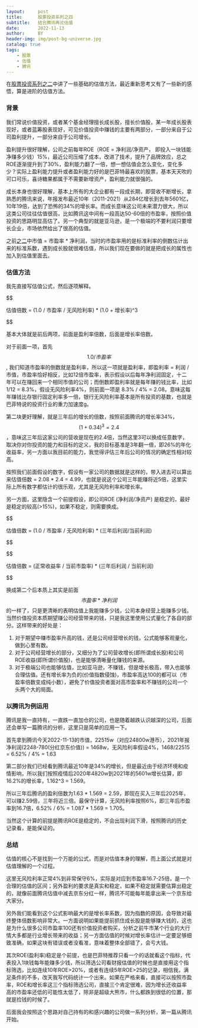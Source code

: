 ```yaml
---
layout:     post
title:      股票投资系列之四
subtitle:   结合腾讯再论估值
date:       2022-11-13
author:     BY
header-img: img/post-bg-universe.jpg
catalog: true
tags:
    - 股票
    - 估值
    - 腾讯
---
```


在[股票投资系列之二](http://yougth.top/2021/08/14/%E8%82%A1%E7%A5%A8%E6%8A%95%E8%B5%84%E5%9F%BA%E7%A1%80%E4%B9%8B%E4%BA%8C/)中讲了一些基础的估值方法，最近重新思考又有了一些新的感悟，算是进阶的估值方法。

### 背景

我们常说价值投资，或者某个基金经理擅长成长股，擅长价值股，某一年成长股表现好，或者蓝筹股表现好，可见价值投资中赚钱的主要有两部分，一部分来自于公司盈利提升，一部分来自于公司增长。

盈利提升很好理解，公司之前每年ROE（ROE = 净利润/净资产， 即投入一块钱能净赚多少钱）15%，最近公司压缩了成本，改进了技术，提升了品牌效应，总之ROE逐渐提升到了30%，盈利能力翻了一倍，想一想估值会怎么变化，变化多少？实际上盈利能力提升或者盈利能力好的是巴菲特最喜欢的股票，基本天天吹的可口可乐，喜诗糖果都属于不需要新增资产，盈利能力就很强的。

成长本身也很好理解，基本上所有的大企业都有一段成长期，即营收不断增长，拿熟悉的腾讯来说，年报发布最近10年（2011-2021）从284亿增长到去年5601亿，10年19倍，达到了恐怖的34%的增长率。而成长意味这公司未来潜力很大，所以这类公司往往估值很高，比如腾讯这中间有一段高达50-60倍的市盈率，按照价值投资的思路明显高估了。另一个典型的就是亚马逊，是一个极端的不要利润只要增长企业，市场依然给出了很高的估值。

之前[之二](http://yougth.top/2021/08/14/%E8%82%A1%E7%A5%A8%E6%8A%95%E8%B5%84%E5%9F%BA%E7%A1%80%E4%B9%8B%E4%BA%8C/)中市值 = 市盈率 * 净利润，当时的市盈率用的是标准利率的倒数估计出来的标准系数，遇到成长股就很难估值，所以我们现在要做的就是把成长的属性也加入到估值里面去。

### 估值方法

我先直接写估值公式，然后逐项解释。

$$

估值倍数 = (1.0 / 市盈率 / 无风险利率) * (1.0 + 增长率)^3

$$

基本大体就是前后两项，前面是盈利率倍数，后面是增长率倍数。

对于前面一项，首先 $$ 1.0 / 市盈率 $$ , 我们知道市盈率的倒数就是盈利率，所以这一项就是盈利率，即盈利率 = 利润 / 市值，市盈率恰好相反，比如12倍市盈率，表示假设以后每年净利润固定，十二年可以在赚回来一个相同市值的公司；而倒数即盈利率就是每年赚的钱比率，比如 1/12 = 8.3%，假设无风险利率4%，则前面一项是 8.3% / 4% = 2.08。意味这每年赚钱比存银行固定利率多一倍，银行无风险利率基本是所有投资的基数，也就是巴菲特说的投资行业的重力加速度g。

第二块更好理解，就是三年后的增长的倍数，按照前面腾讯的增长率34%，$$ (1 + 0.34)^3  = 2.4 $$，意味这三年后这家公司的营收是现在的2.4倍，当然这里3可以换成任意数字，取决你对你投资的能力和目标的定义，我的目标基准是3年翻一倍，即26%的年化收益率，另一方面以我目前的能力，我觉得评估三年后公司的情况的确定性相对较高。

按照我们前面假设的数字，假设有一家公司的数据就是这样的，带入进去可以算出来估值倍数 = 2.08 * 2.4 = 4.99，也就是说这个公司三年能赚将近5倍，这里实际上所有数字都估计的很乐观，尤其是无风险利率和增长率。

另一方面，这里隐含一个前提假设，即公司ROE (净利润/净资产) 是稳定的，最好是稳定的较高(>15%)，如果不稳定，则需要换成。

$$

估值倍数 = (1.0 / 市盈率 / 无风险利率) * (三年后利润/当前利润) 

$$

$$

估值倍数 = (正常收益率 / 当前市盈率) *  (三年后利润 / 当前利润)

$$

换成第二个后本质上其实是前面$$ 市盈率 * 净利润 $$ 的一样了，只是更清晰的表明估值上我能赚多少钱，公司本身经营上能赚多少钱。当然价值投资本质期望赚公司经营带来的钱，只是我这里使用公式量化了各自的部分。这样带来的好处是：


> 
 1. 对于期望中赚市盈率升高的钱，还是公司经营增长的钱，公式能够客观量化，做到心里有数。
 2. 对于公司经营增长的部分，又细分为了公司营收增长(即所谓成长股)和公司ROE收益(即所谓价值股)，也是能够清晰量化赚钱的来源。
 3. 对于极端公司也能够估值，比如亚马逊，不赚钱，但是增长极高，带入也能够合理估值。还有增长率为负的(价值指数侵蚀)，市盈率高达100的都可以（市盈率倍数变成纯小数），避免了价值投资者面对高市盈率和不赚钱的公司一个头两个大的局面。


### 以腾讯为例运用

腾讯是我一直持有，一直跌一直加仓的公司，也是随着越跌认识越深的公司，后面还会单写一篇腾讯的分析，这里只是简单的应用一下。

首先拿到腾讯今天2022-11-13的市值，22515w（对应24800w港币），2021年报净利润(2248-780(分红京东价值)) = 1468w，无风险利率假设4%，1468/22515 = 6.52% / 4% = 1.63

第二部分我们已经看到腾讯最近10年是34%的增长，但是最近由于经济环境和疫情影响，所以我们按照疫情后2020年4820w到2021年的5601w增长估算，即16.2%的增长率，1.162^3 = 1.569。

所以三年后腾讯的盈利倍数为1.63 * 1.569 = 2.59，即现在买入三年后2025年，可以赚2.59倍，三年将近三倍。最保守计算，无风险利率按照6%，即三年后市盈率到16.7倍，6.52% / 6% = 1.087 * 1.569 = 1.705。

当然这个计算的前提是腾讯ROE是稳定的，不会出现利润下滑，按照腾讯的历史记录看，是能保证的。

### 总结

估值的核心不是找到一个万能的公式，而是对估值本身的理解，而上面公式就是对估值理解的一个过程。

这里无风险利率正常4%到非常保守6%，实际是对应到市盈率16.7-25倍，是一个合理的估值的区间；另外盈利的要求是真实和稳定，如果不稳定就需要估算出稳定的，就像前面腾讯估值中减去京东分红一样，腾讯不可能每年能拿出来一个京东给大家分。

另外我们能看到这个公式影响最大的是增长率系数，因为指数的原因，会导致对最终整体倍数影响非常大。一方面说明如果能提前抓住成长股是能够赚大钱的，这也是为什么很多公司市盈率100还有价值投资者购买，分析之前牛市某个行业的大行情大多都是行业增长带来的收益；另一方面估值的时候对增长率估计一定要足够细致准确，如果这块有错误或者没看准，意味着整体全部错了，会亏大钱。

其次ROE(盈利率)稳定是个前提，也是巴菲特推荐只看一个的话就看这个指标，代表投入1块钱每年能赚多少钱，所以筛选公司看财报估值的时候也是直接用这个指标筛选，比如连续10年ROE>20%，或者有连续5年ROE>25的记录，相信我，满足条件的不多，改天我写代码统计一个出来。如果在严格来看，直接可以按照市盈率，ROE和增长率这三个指标筛选公司，直接三个肯定很难，因为增长还收益率高的市盈率还低的可能性太低了，除非是超级大熊市，什么都跌到很低的位置，那就是捡钱的时候了。

后面我会按照这个思路对自己持有的和感兴趣的公司做一系列分析，第一篇从腾讯开始。
